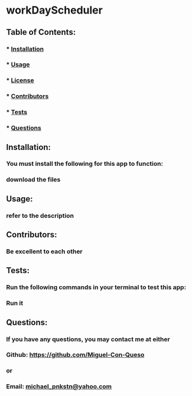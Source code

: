 
  # workDayScheduler

  ##  
  ### 

  ## Table of Contents:
  ###  * [Installation](#installation)
  ###  * [Usage](#usage)
  ###  * [License](#license)
  ###  * [Contributors](#contributors)
  ###  * [Tests](#tests)
  ###  * [Questions](#questions)

  ## Installation:
  ### You must install the following for this app to function:
  ### download the files

  ## Usage:
  ### refer to the description

  ## Contributors:
  ### Be excellent to each other

  ## Tests:
  ### Run the following commands in your terminal to test this app:
  ### Run it

  ## Questions:
  ### If you have any questions, you may contact me at either
  ### Github: https://github.com/Miguel-Con-Queso
  ### or
  ### Email: michael_pnkstn@yahoo.com
